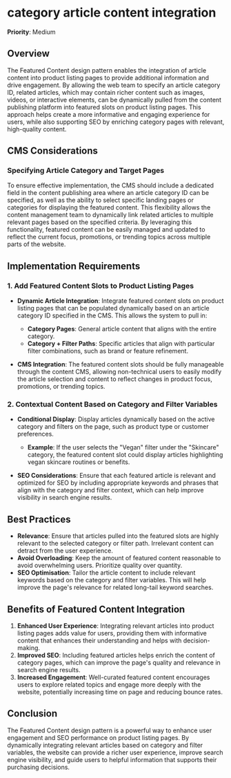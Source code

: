 
# category article content integration

**Priority**: Medium

## Overview

The Featured Content design pattern enables the integration of article content into product listing pages to provide additional information and drive engagement. By allowing the web team to specify an article category ID, related articles, which may contain richer content such as images, videos, or interactive elements, can be dynamically pulled from the content publishing platform into featured slots on product listing pages. This approach helps create a more informative and engaging experience for users, while also supporting SEO by enriching category pages with relevant, high-quality content.

## CMS Considerations

### Specifying Article Category and Target Pages

To ensure effective implementation, the CMS should include a dedicated field in the content publishing area where an article category ID can be specified, as well as the ability to select specific landing pages or categories for displaying the featured content. This flexibility allows the content management team to dynamically link related articles to multiple relevant pages based on the specified criteria. By leveraging this functionality, featured content can be easily managed and updated to reflect the current focus, promotions, or trending topics across multiple parts of the website.

## Implementation Requirements

### 1. Add Featured Content Slots to Product Listing Pages

- **Dynamic Article Integration**: Integrate featured content slots on product listing pages that can be populated dynamically based on an article category ID specified in the CMS. This allows the system to pull in:
  - **Category Pages**: General article content that aligns with the entire category.
  - **Category + Filter Paths**: Specific articles that align with particular filter combinations, such as brand or feature refinement.

- **CMS Integration**: The featured content slots should be fully manageable through the content CMS, allowing non-technical users to easily modify the article selection and content to reflect changes in product focus, promotions, or trending topics.

### 2. Contextual Content Based on Category and Filter Variables

- **Conditional Display**: Display articles dynamically based on the active category and filters on the page, such as product type or customer preferences.
  - **Example**: If the user selects the "Vegan" filter under the "Skincare" category, the featured content slot could display articles highlighting vegan skincare routines or benefits.

- **SEO Considerations**: Ensure that each featured article is relevant and optimized for SEO by including appropriate keywords and phrases that align with the category and filter context, which can help improve visibility in search engine results.

## Best Practices

- **Relevance**: Ensure that articles pulled into the featured slots are highly relevant to the selected category or filter path. Irrelevant content can detract from the user experience.
- **Avoid Overloading**: Keep the amount of featured content reasonable to avoid overwhelming users. Prioritize quality over quantity.
- **SEO Optimisation**: Tailor the article content to include relevant keywords based on the category and filter variables. This will help improve the page's relevance for related long-tail keyword searches.

## Benefits of Featured Content Integration

1. **Enhanced User Experience**: Integrating relevant articles into product listing pages adds value for users, providing them with informative content that enhances their understanding and helps with decision-making.
2. **Improved SEO**: Including featured articles helps enrich the content of category pages, which can improve the page's quality and relevance in search engine results.
3. **Increased Engagement**: Well-curated featured content encourages users to explore related topics and engage more deeply with the website, potentially increasing time on page and reducing bounce rates.

## Conclusion

The Featured Content design pattern is a powerful way to enhance user engagement and SEO performance on product listing pages. By dynamically integrating relevant articles based on category and filter variables, the website can provide a richer user experience, improve search engine visibility, and guide users to helpful information that supports their purchasing decisions.
